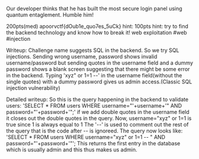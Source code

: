 Our developer thinks that he has built the most secure login panel using quantum entaglement. Humble him!

200pts(med)
apoorvctf{dOub1e_quo7es_5uCk}
hint: 100pts
hint: try to find the backend technology and know how to break it!
web exploitation
#web #injection

Writeup:
Challenge name suggests SQL in the backend. So we try SQL injections.
Sending wrong username, password shows invalid username/password but 
sending quotes in the username field and a dummy password shows a blank screen suggesting that there might be some error in the backend.
Typing 'xyz" or 1=1 --' in the username field(without the single quotes) with a dummy password gives us admin access.(Classic SQL injection vulnerability)

Detailed writeup:
So this is the query happening in the backend to validate users:
'SELECT * FROM users WHERE username="'+username+'" AND password="'+password+'";'
if we add double quotes in the username field it closes out the double quotes in the query.
Now, username="xyz" or 1=1 is true since 1 is always equal to 1
The '--' is used to comment out the rest of the query that is the code after -- is ignoreed.
The query now looks like:
'SELECT * FROM users WHERE username="xyz" or 1=1 -- " AND password="'+password+'"';
This returns the first entry in the database which is usually admin and this thus makes us admin.